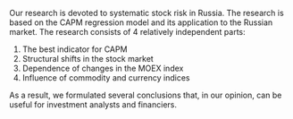 Our research is devoted to systematic stock risk in Russia. The research is based on the CAPM regression model and its application to the Russian market. The research consists of 4 relatively independent parts:

1. The best indicator for CAPM
2. Structural shifts in the stock market
3. Dependence of changes in the MOEX index
4. Influence of commodity and currency indices

As a result, we formulated several conclusions that, in our opinion, can be useful for investment analysts and financiers.
